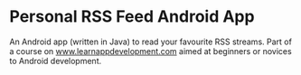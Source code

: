 # Personal RSS Feed Android App
An Android app (written in Java) to read your favourite RSS streams. 
Part of a course on www.learnappdevelopment.com aimed at beginners or novices to Android development. 
